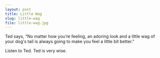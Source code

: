 ```yaml
---
layout: post
title: Little Wag
slug: little-wag
file: little-wag.jpg
---
```


<p>Ted says, &quot;No matter how you’re feeling, an adoring look and a little wag of your dog&#39;s tail is always going to make you feel a little bit better.&quot;</p>

<p>Listen to Ted.
Ted is very wise.</p>